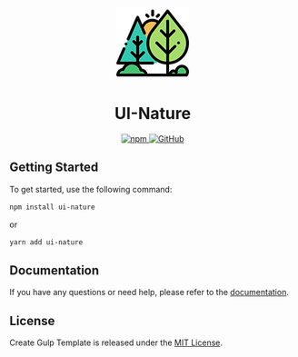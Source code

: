 <p align="center">
  <img src="./assets/logo.png" alt="UI-Nature" width="128" height="128">
  <h1 align="center">UI-Nature</h1>
</p>
<p align="center">
    <a aria-label="NPM version" href="https://www.npmjs.com/package/ui-nature">
      <img alt="npm" src="https://img.shields.io/npm/v/ui-nature?color=a5dc69">
    </a>
    <a aria-label="License" href="https://github.com/UrijHoruzij/ui-nature/blob/master/LICENSE">
      <img alt="GitHub" src="https://img.shields.io/github/license/UrijHoruzij/ui-nature?color=a5dc69">
    </a>
  </p>

## Getting Started

To get started, use the following command:

```bash
npm install ui-nature
```

or

```bash
yarn add ui-nature
```

## Documentation

If you have any questions or need help, please refer to the [documentation](https://urijhoruzij.github.io/ui-nature/docs/).

## License

Create Gulp Template is released under the [MIT License](https://github.com/UrijHoruzij/ui-nature/blob/master/LICENSE).
